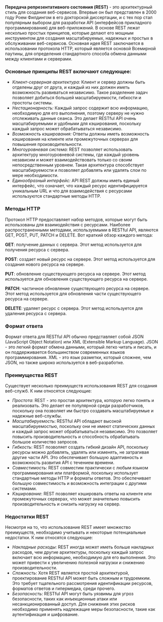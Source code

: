 **Передача репрезентативного состояния (REST)** - это архитектурный стиль для создания веб-сервисов. Впервые он был представлен в 2000 году Роем Филдингом в его докторской диссертации, и с тех пор стал популярным выбором для разработки API (интерфейсов прикладного программирования) для веб-приложений. В основе REST лежат несколько простых принципов, которые делают его мощным инструментом для создания масштабируемых, надежных и простых в обслуживании веб-сервисов. Основная идея REST заключается в использовании протокола HTTP, который является основой Всемирной паутины, для определения стандартного способа обмена данными между клиентами и серверами.

### Основные принципы REST включают следующее:

- _Клиент-серверная архитектура:_ Клиент и сервер должны быть отделены друг от друга, и каждый из них должен иметь возможность развиваться независимо. Такое разделение задач позволяет добиться большей масштабируемости, гибкости и простоты системы.
- _Нестационарность:_ Каждый запрос содержит всю информацию, необходимую для его выполнения, поэтому серверу не нужно отслеживать данные сеанса. Это делает RESTful API очень масштабируемыми и удобными для кэширования, поскольку каждый запрос может обрабатываться независимо.
- _Возможность кэширования:_ Ответы должны иметь возможность кэширования на клиенте или промежуточных серверах для повышения производительности.
- _Многоуровневая система:_ REST позволяет использовать архитектуру многоуровневой системы, где каждый уровень независим и может взаимодействовать только со своим непосредственным уровнем. Такая архитектура способствует масштабируемости и позволяет добавлять или удалять слои по мере необходимости.
- _Единообразный интерфейс:_ API REST должны иметь единый интерфейс, что означает, что каждый ресурс идентифицируется уникальным URL и что для взаимодействия с ресурсами используются стандартные методы HTTP.

### Методы HTTP

Протокол HTTP предоставляет набор методов, которые могут быть использованы для взаимодействия с ресурсами. Наиболее распространенными методами, используемыми в RESTful API, являются GET, POST, PUT, PATCH и DELETE. Вот краткий обзор каждого метода:

**GET**: получение данных с сервера. Этот метод используется для получения ресурса с сервера.

**POST**: создает новый ресурс на сервере. Этот метод используется для создания нового ресурса на сервере.

**PUT**: обновление существующего ресурса на сервере. Этот метод используется для обновления существующего ресурса на сервере.

**PATCH**: частичное обновление существующего ресурса на сервере. Этот метод используется для обновления части существующего ресурса на сервере.

**DELETE**: удаляет ресурс с сервера. Этот метод используется для удаления ресурса с сервера.

### Формат ответа

Формат ответа для RESTful API обычно представляет собой JSON (JavaScript Object Notation) или XML (Extensible Markup Language). JSON - это легкий формат обмена данными, который легко читать и писать, и он поддерживается большинством современных языков программирования. XML - это язык разметки, который сложнее, чем JSON, но также широко используется в веб-разработке.

### Преимущества REST

Существует несколько преимуществ использования REST для создания веб-служб. К ним относятся следующие:

- _Простота_: REST - это простая архитектура, которую легко понять и реализовать. Это делает ее популярной среди разработчиков, поскольку она позволяет им быстро создавать масштабируемые и надежные веб-службы.
- _Масштабируемость_: RESTful API обладают высокой масштабируемостью, поскольку они не имеют статических данных и каждый запрос может обрабатываться независимо. Это позволяет повысить производительность и способность обрабатывать большое количество запросов.
- _Гибкость_: REST позволяет создать гибкий дизайн API, поскольку ресурсы можно добавлять, удалять или изменять, не затрагивая другие части API. Это обеспечивает большую адаптивность и возможность развития API с течением времени.
- _Совместимость_: REST совместим практически с любым языком программирования или платформой, поскольку использует стандартные методы HTTP и форматы ответов. Это обеспечивает большую совместимость и возможность интеграции с другими системами.
- _Кэширование_: REST позволяет кэшировать ответы на клиенте или промежуточных серверах, что может значительно повысить производительность и снизить нагрузку на сервер.

### Недостатки REST

Несмотря на то, что использование REST имеет множество преимуществ, необходимо учитывать и некоторые потенциальные недостатки. К ним относятся следующие:

- _Накладные расходы_: REST иногда может иметь больше накладных расходов, чем другие архитектуры, поскольку каждый запрос включает всю информацию, необходимую для его выполнения. Это может привести к увеличению полезной нагрузки и снижению производительности.
- _Сложность_: Хотя REST является простой архитектурой, проектирование RESTful API может быть сложным и трудоемким. Это требует тщательного рассмотрения идентификации ресурсов, форматов ответов и гипермедиа, среди прочего.
- _Безопасность_: RESTful API могут быть уязвимы для угроз безопасности, таких как инъекционные атаки или несанкционированный доступ. Для снижения этих рисков необходимо применять надлежащие меры безопасности, такие как аутентификация и шифрование.